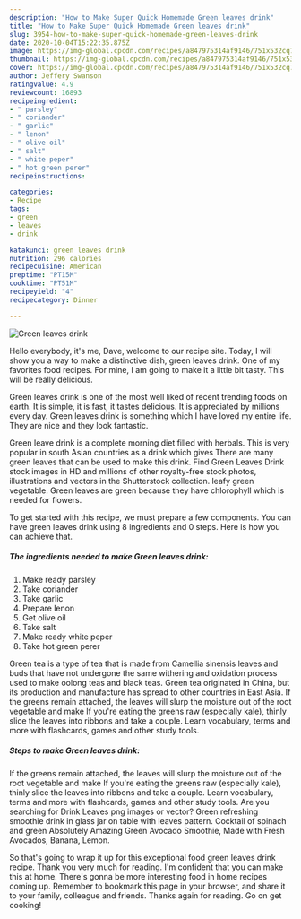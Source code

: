 ```yaml
---
description: "How to Make Super Quick Homemade Green leaves drink"
title: "How to Make Super Quick Homemade Green leaves drink"
slug: 3954-how-to-make-super-quick-homemade-green-leaves-drink
date: 2020-10-04T15:22:35.875Z
image: https://img-global.cpcdn.com/recipes/a847975314af9146/751x532cq70/green-leaves-drink-recipe-main-photo.jpg
thumbnail: https://img-global.cpcdn.com/recipes/a847975314af9146/751x532cq70/green-leaves-drink-recipe-main-photo.jpg
cover: https://img-global.cpcdn.com/recipes/a847975314af9146/751x532cq70/green-leaves-drink-recipe-main-photo.jpg
author: Jeffery Swanson
ratingvalue: 4.9
reviewcount: 16893
recipeingredient:
- " parsley"
- " coriander"
- " garlic"
- " lenon"
- " olive oil"
- " salt"
- " white peper"
- " hot green perer"
recipeinstructions:

categories:
- Recipe
tags:
- green
- leaves
- drink

katakunci: green leaves drink 
nutrition: 296 calories
recipecuisine: American
preptime: "PT15M"
cooktime: "PT51M"
recipeyield: "4"
recipecategory: Dinner

---
```



![Green leaves drink](https://img-global.cpcdn.com/recipes/a847975314af9146/751x532cq70/green-leaves-drink-recipe-main-photo.jpg)

Hello everybody, it's me, Dave, welcome to our recipe site. Today, I will show you a way to make a distinctive dish, green leaves drink. One of my favorites food recipes. For mine, I am going to make it a little bit tasty. This will be really delicious.

Green leaves drink is one of the most well liked of recent trending foods on earth. It is simple, it is fast, it tastes delicious. It is appreciated by millions every day. Green leaves drink is something which I have loved my entire life. They are nice and they look fantastic.

Green leave drink is a complete morning diet filled with herbals. This is very popular in south Asian countries as a drink which gives There are many green leaves that can be used to make this drink. Find Green Leaves Drink stock images in HD and millions of other royalty-free stock photos, illustrations and vectors in the Shutterstock collection. leafy green vegetable. Green leaves are green because they have chlorophyll which is needed for flowers.


To get started with this recipe, we must prepare a few components. You can have green leaves drink using 8 ingredients and 0 steps. Here is how you can achieve that.

<!--inarticleads1-->

##### The ingredients needed to make Green leaves drink:

1. Make ready  parsley
1. Take  coriander
1. Take  garlic
1. Prepare  lenon
1. Get  olive oil
1. Take  salt
1. Make ready  white peper
1. Take  hot green perer


Green tea is a type of tea that is made from Camellia sinensis leaves and buds that have not undergone the same withering and oxidation process used to make oolong teas and black teas. Green tea originated in China, but its production and manufacture has spread to other countries in East Asia. If the greens remain attached, the leaves will slurp the moisture out of the root vegetable and make If you&#39;re eating the greens raw (especially kale), thinly slice the leaves into ribbons and take a couple. Learn vocabulary, terms and more with flashcards, games and other study tools. 

<!--inarticleads2-->

##### Steps to make Green leaves drink:



If the greens remain attached, the leaves will slurp the moisture out of the root vegetable and make If you&#39;re eating the greens raw (especially kale), thinly slice the leaves into ribbons and take a couple. Learn vocabulary, terms and more with flashcards, games and other study tools. Are you searching for Drink Leaves png images or vector? Green refreshing smoothie drink in glass jar on table with leaves pattern. Cocktail of spinach and green Absolutely Amazing Green Avocado Smoothie, Made with Fresh Avocados, Banana, Lemon. 

So that's going to wrap it up for this exceptional food green leaves drink recipe. Thank you very much for reading. I'm confident that you can make this at home. There's gonna be more interesting food in home recipes coming up. Remember to bookmark this page in your browser, and share it to your family, colleague and friends. Thanks again for reading. Go on get cooking!
